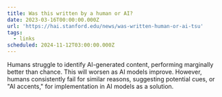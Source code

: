 ```yaml
---
title: Was this written by a human or AI?
date: 2023-03-16T00:00:00.000Z
url: 'https://hai.stanford.edu/news/was-written-human-or-ai-tsu'
tags:
  - links
scheduled: 2024-11-12T03:00:00.000Z
---
```


Humans struggle to identify AI-generated content, performing marginally better than chance. This will worsen as AI models improve. However, humans consistently fail for similar reasons, suggesting potential cues, or "AI accents," for implementation in AI models as a solution.
